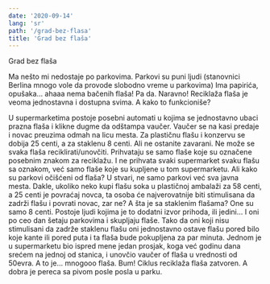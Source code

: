 ```yaml
---
date: '2020-09-14'
lang: 'sr'
path: '/grad-bez-flasa'
title: 'Grad bez flaša'
---
```

Grad bez flaša

Ma nešto mi nedostaje po parkovima. Parkovi su puni ljudi (stanovnici Berlina mnogo vole da provode slobodno vreme u parkovima) Ima papirića, opušaka… ahaaa nema bačenih flaša!
Pa da. Naravno! Reciklaža flaša je veoma jednostavna i dostupna svima.
A kako to funkcioniše?

U supermarketima postoje posebni automati u kojima se jednostavno ubaci prazna flaša i klikne dugme da odštampa vaučer. Vaučer se na kasi predaje i novac preuzima odmah na licu mesta. Za plastičnu flašu i konzervu se dobija 25 centi, a za staklenu 8 centi.
Ali ne ostanite zavarani. Ne može se svaka flaša reciklirati/unovčiti. Prihvataju se samo flaše koje su označene posebnim znakom za reciklažu. I ne prihvata svaki supermarket svaku flašu sa oznakom, već samo flaše koje su kupljene u tom supermarketu.
Ali kako su parkovi očišćeni od flaša? U stvari, ne samo parkovi već sva javna mesta.
Dakle, ukoliko neko kupi flašu soka u plastičnoj ambalaži za 58 centi, a 25 centi je povraćaj novca, ta osoba će najverovatnije biti stimulisana da zadrži flašu i povrati novac, zar ne?
A šta je sa staklenim flašama? One su samo 8 centi.
Postoje ljudi kojima je to dodatni izvor prihoda, ili jedini... I oni po ceo dan šetaju parkovima i skupljaju flaše.
Tako da oni koji nisu stimulisani da zadrže staklenu flašu oni jednostavno ostave flašu pored bilo koje kante ili pored puta i ta flaša bude pokupljena za par minuta.
Jednom je u supermarketu bio ispred mene jedan prosjak, koga već godinu dana srećem na jednoj od stanica, i unovčio vaučer of flaša u vrednosti od 50evra. A to je... mnogooo flaša.
Bum!
Ciklus reciklaža flaša zatvoren.
A dobra je pereca sa pivom posle posla u parku.
